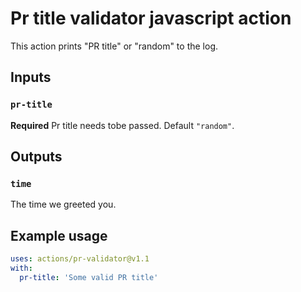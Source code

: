 # Pr title validator javascript action

This action prints "PR title" or "random"  to the log.

## Inputs

### `pr-title`

**Required** Pr title needs tobe passed. Default `"random"`.

## Outputs

### `time`

The time we greeted you.

## Example usage

```yaml
uses: actions/pr-validator@v1.1
with:
  pr-title: 'Some valid PR title'
```
